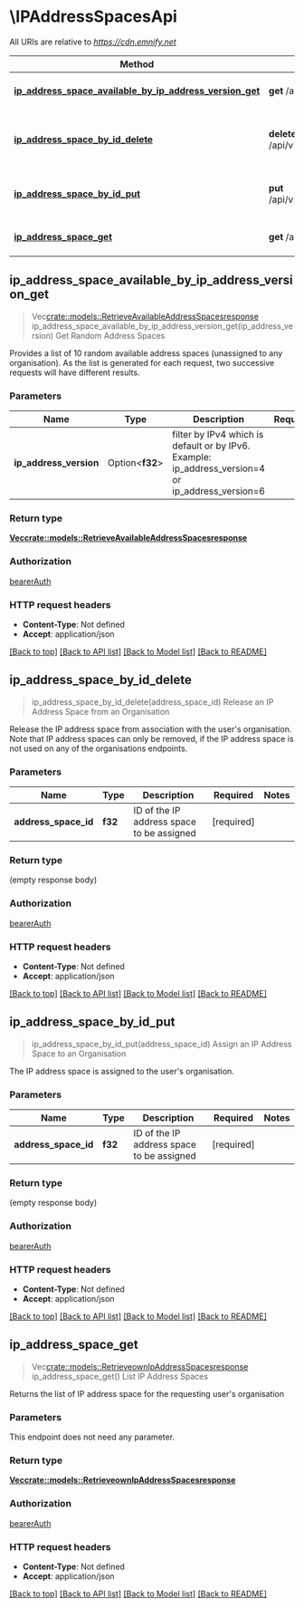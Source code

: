 # \IPAddressSpacesApi

All URIs are relative to *https://cdn.emnify.net*

Method | HTTP request | Description
------------- | ------------- | -------------
[**ip_address_space_available_by_ip_address_version_get**](IPAddressSpacesApi.md#ip_address_space_available_by_ip_address_version_get) | **get** /api/v1/ip_address_space/available | Get Random Address Spaces
[**ip_address_space_by_id_delete**](IPAddressSpacesApi.md#ip_address_space_by_id_delete) | **delete** /api/v1/ip_address_space/{address_space_id} | Release an IP Address Space from an Organisation
[**ip_address_space_by_id_put**](IPAddressSpacesApi.md#ip_address_space_by_id_put) | **put** /api/v1/ip_address_space/{address_space_id} | Assign an IP Address Space to an Organisation
[**ip_address_space_get**](IPAddressSpacesApi.md#ip_address_space_get) | **get** /api/v1/ip_address_space | List IP Address Spaces



## ip_address_space_available_by_ip_address_version_get

> Vec<crate::models::RetrieveAvailableAddressSpacesresponse> ip_address_space_available_by_ip_address_version_get(ip_address_version)
Get Random Address Spaces

Provides a list of 10 random available address spaces (unassigned to any organisation). As the list is generated for each request, two successive requests will have different results. 

### Parameters


Name | Type | Description  | Required | Notes
------------- | ------------- | ------------- | ------------- | -------------
**ip_address_version** | Option<**f32**> | filter by IPv4 which is default or by IPv6. Example: ip_address_version=4 or ip_address_version=6 |  |

### Return type

[**Vec<crate::models::RetrieveAvailableAddressSpacesresponse>**](RetrieveAvailableAddressSpacesresponse.md)

### Authorization

[bearerAuth](../README.md#bearerAuth)

### HTTP request headers

- **Content-Type**: Not defined
- **Accept**: application/json

[[Back to top]](#) [[Back to API list]](../README.md#documentation-for-api-endpoints) [[Back to Model list]](../README.md#documentation-for-models) [[Back to README]](../README.md)


## ip_address_space_by_id_delete

> ip_address_space_by_id_delete(address_space_id)
Release an IP Address Space from an Organisation

Release the IP address space from association with the user's organisation.  Note that IP address spaces can only be removed, if the IP address space is not used on any of the organisations endpoints. 

### Parameters


Name | Type | Description  | Required | Notes
------------- | ------------- | ------------- | ------------- | -------------
**address_space_id** | **f32** | ID of the IP address space to be assigned | [required] |

### Return type

 (empty response body)

### Authorization

[bearerAuth](../README.md#bearerAuth)

### HTTP request headers

- **Content-Type**: Not defined
- **Accept**: application/json

[[Back to top]](#) [[Back to API list]](../README.md#documentation-for-api-endpoints) [[Back to Model list]](../README.md#documentation-for-models) [[Back to README]](../README.md)


## ip_address_space_by_id_put

> ip_address_space_by_id_put(address_space_id)
Assign an IP Address Space to an Organisation

The IP address space is assigned to the user's organisation.

### Parameters


Name | Type | Description  | Required | Notes
------------- | ------------- | ------------- | ------------- | -------------
**address_space_id** | **f32** | ID of the IP address space to be assigned | [required] |

### Return type

 (empty response body)

### Authorization

[bearerAuth](../README.md#bearerAuth)

### HTTP request headers

- **Content-Type**: Not defined
- **Accept**: application/json

[[Back to top]](#) [[Back to API list]](../README.md#documentation-for-api-endpoints) [[Back to Model list]](../README.md#documentation-for-models) [[Back to README]](../README.md)


## ip_address_space_get

> Vec<crate::models::RetrieveownIpAddressSpacesresponse> ip_address_space_get()
List IP Address Spaces

Returns the list of IP address space for the requesting user's organisation

### Parameters

This endpoint does not need any parameter.

### Return type

[**Vec<crate::models::RetrieveownIpAddressSpacesresponse>**](RetrieveownIPAddressSpacesresponse.md)

### Authorization

[bearerAuth](../README.md#bearerAuth)

### HTTP request headers

- **Content-Type**: Not defined
- **Accept**: application/json

[[Back to top]](#) [[Back to API list]](../README.md#documentation-for-api-endpoints) [[Back to Model list]](../README.md#documentation-for-models) [[Back to README]](../README.md)

